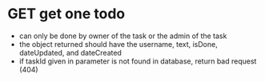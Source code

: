 # GET get one todo

- can only be done by owner of the task or the admin of the task
- the object returned should have the username, text, isDone, dateUpdated, and dateCreated
- if taskId given in parameter is not found in database, return bad request (404)
